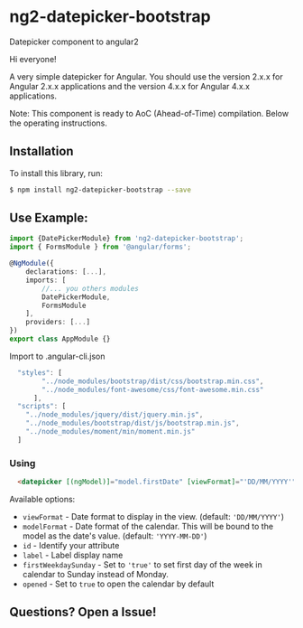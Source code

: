 # ng2-datepicker-bootstrap
Datepicker component to angular2

Hi everyone!

A very simple datepicker for Angular. You should use the version 2.x.x for Angular 2.x.x applications and the version 4.x.x for Angular 4.x.x applications.

Note: This component is ready to AoC (Ahead-of-Time) compilation.
Below the operating instructions.

## Installation

To install this library, run:

```bash
$ npm install ng2-datepicker-bootstrap --save
```

## Use Example:

```ts
import {DatePickerModule} from 'ng2-datepicker-bootstrap';
import { FormsModule } from '@angular/forms';

@NgModule({
    declarations: [...],
    imports: [
        //... you others modules
        DatePickerModule,
        FormsModule
    ],
    providers: [...]
})
export class AppModule {}
```

Import to .angular-cli.json
```ts
  "styles": [
        "../node_modules/bootstrap/dist/css/bootstrap.min.css",
        "../node_modules/font-awesome/css/font-awesome.min.css"
      ],
  "scripts": [
    "../node_modules/jquery/dist/jquery.min.js",
    "../node_modules/bootstrap/dist/js/bootstrap.min.js",
    "../node_modules/moment/min/moment.min.js"
  ]

```
### Using 

```html  
  <datepicker [(ngModel)]="model.firstDate" [viewFormat]="'DD/MM/YYYY'" [modelFormat]="'YYYY-MM-DD'"  [id]="'firstDate'" [label]="'To'"></datepicker>
```

Available options: 

 * `viewFormat` - Date format to display in the view. (default: `'DD/MM/YYYY'`) 
 * `modelFormat` - Date format of the calendar. This will be bound to the model as the date's value. (default: `'YYYY-MM-DD'`) 
 * `id` - Identify your attribute 
 * `label` -  Label display name
 * `firstWeekdaySunday` -  Set to `'true'` to set first day of the week in calendar to Sunday instead of Monday.
 * `opened` - Set to `true` to open the calendar by default

 ## Questions? Open a Issue!
